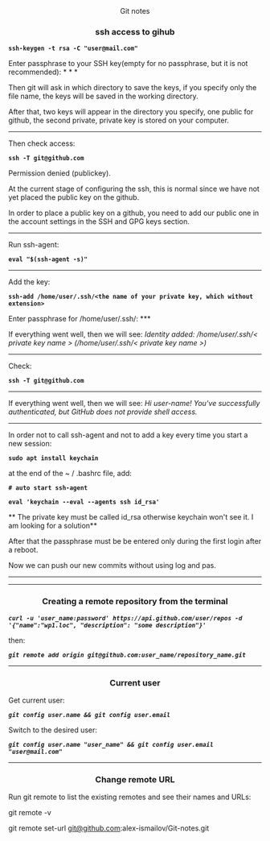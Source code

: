 <center>Git notes</center>

### <center>ssh access to gihub</center> ###

**`ssh-keygen -t rsa -C "user@mail.com"`**

Enter passphrase to your SSH key(empty for no passphrase, but it is not recommended): * * *

Then git will ask in which directory to save the keys, if you specify only the file name, the keys will be saved in the working directory.

After that, two keys will appear in the directory you specify, one public for github, the second private, private key is stored on your computer.

***

Then check access:

**`ssh -T git@github.com`**

Permission denied (publickey).

At the current stage of configuring the ssh, this is normal since we have not yet placed the public key on the github.

In order to place a public key on a github, you need to add our public one in the account settings in the SSH and GPG keys section.

***

Run ssh-agent:

**`eval "$(ssh-agent -s)"`**

***

Add the key:

**`ssh-add /home/user/.ssh/<the name of your private key, which without extension>`**

Enter passphrase for /home/user/.ssh/<private key name>: ***

If everything went well, then we will see: *Identity added: /home/user/.ssh/< private key name > (/home/user/.ssh/< private key name >)*

***
Check:

**`ssh -T git@github.com`**

***

If everything went well, then we will see: *Hi user-name! You've successfully authenticated, but GitHub does not provide shell access.*

***

In order not to call ssh-agent and not to add a key every time you start a new session:

**`sudo apt install keychain`**

at the end of the ~ / .bashrc file, add:

**`# auto start ssh-agent`**

**`eval 'keychain --eval --agents ssh id_rsa'`**

** The private key must be called id_rsa otherwise keychain won't see it. I am looking for a solution**

After that the passphrase must be be entered only during the first login after a reboot.

Now we can push our new commits without using log and pas.

***

***


### <center>Creating a remote repository from the terminal</center> ###

***`curl -u 'user_name:password' https://api.github.com/user/repos -d '{"name":"wp1.loc", "description": "some description"}'`***

then:

***`git remote add origin git@github.com:user_name/repository_name.git`***

***

### <center>Current user</center> ###

Get current user:

***`git config user.name && git config user.email`***

Switch to the desired user:

***`git config user.name "user_name" && git config user.email "user@mail.com"`***

***

### <center>Change remote URL</center> ###

Run git remote to list the existing remotes and see their names and URLs:

git remote -v

git remote set-url git@github.com:alex-ismailov/Git-notes.git
